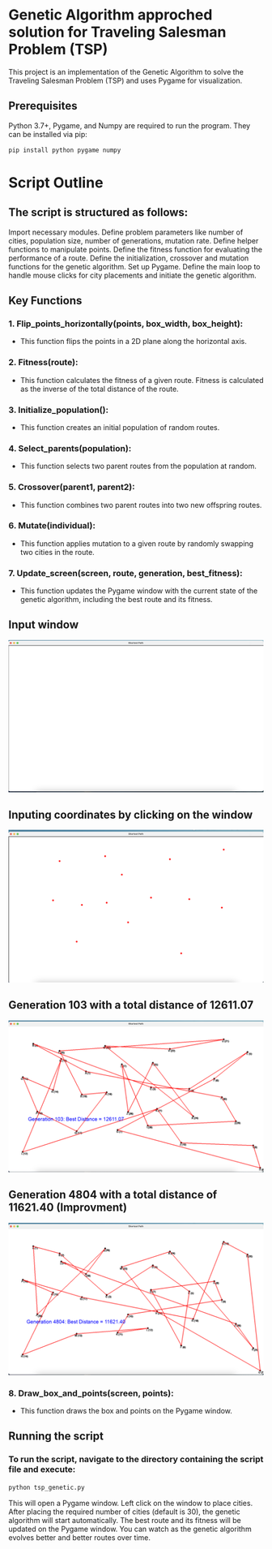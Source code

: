 #  Genetic Algorithm approched solution for Traveling Salesman Problem  (TSP)

This project is an implementation of the Genetic Algorithm to solve the Traveling Salesman Problem (TSP) and uses Pygame for visualization.

## Prerequisites

Python 3.7+, Pygame, and Numpy are required to run the program. They can be installed via pip:

```bash
pip install python pygame numpy
```

# Script Outline
## The script is structured as follows:

Import necessary modules.
Define problem parameters like number of cities, population size, number of generations, mutation rate.
Define helper functions to manipulate points.
Define the fitness function for evaluating the performance of a route.
Define the initialization, crossover and mutation functions for the genetic algorithm.
Set up Pygame.
Define the main loop to handle mouse clicks for city placements and initiate the genetic algorithm.
## Key Functions
### 1. Flip_points_horizontally(points, box_width, box_height): 
- This function flips the points in a 2D plane along the horizontal axis.
### 2. Fitness(route): 
- This function calculates the fitness of a given route. Fitness is calculated as the inverse of the total distance of the route.
### 3. Initialize_population(): 
- This function creates an initial population of random routes.
### 4. Select_parents(population): 
- This function selects two parent routes from the population at random.
### 5. Crossover(parent1, parent2): 
- This function combines two parent routes into two new offspring routes.
### 6. Mutate(individual): 
- This function applies mutation to a given route by randomly swapping two cities in the route.
### 7. Update_screen(screen, route, generation, best_fitness): 
- This function updates the Pygame window with the current state of the genetic algorithm, including the best route and its fitness.

## Input window
![Input window](Screenshot1.png)

## Inputing coordinates by clicking on the window
![Inputing sample city coordinates](Screenshot2.png)

## Generation 103 with a total distance of 12611.07 
![Initial Generations result](Screenshot3.png)

## Generation 4804 with a total distance of 11621.40 (Improvment)
![Generation result](Screenshot4.png)
### 8. Draw_box_and_points(screen, points): 
- This function draws the box and points on the Pygame window.

## Running the script
### To run the script, navigate to the directory containing the script file and execute:
```bash
python tsp_genetic.py
```
This will open a Pygame window. Left click on the window to place cities. After placing the required number of cities (default is 30), the genetic algorithm will start automatically. The best route and its fitness will be updated on the Pygame window. You can watch as the genetic algorithm evolves better and better routes over time.
